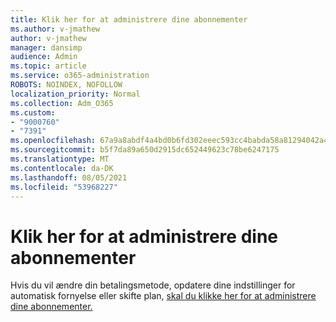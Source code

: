 ```yaml
---
title: Klik her for at administrere dine abonnementer
ms.author: v-jmathew
author: v-jmathew
manager: dansimp
audience: Admin
ms.topic: article
ms.service: o365-administration
ROBOTS: NOINDEX, NOFOLLOW
localization_priority: Normal
ms.collection: Adm_O365
ms.custom:
- "9000760"
- "7391"
ms.openlocfilehash: 67a9a8abdf4a4bd0b6fd302eeec593cc4babda58a81294042a4644eeb2a0b2aa
ms.sourcegitcommit: b5f7da89a650d2915dc652449623c78be6247175
ms.translationtype: MT
ms.contentlocale: da-DK
ms.lasthandoff: 08/05/2021
ms.locfileid: "53968227"
---
```

# <a name="click-here-to-manage-your-subscriptions"></a>Klik her for at administrere dine abonnementer

Hvis du vil ændre din betalingsmetode, opdatere dine indstillinger for automatisk fornyelse eller skifte plan, [skal du klikke her for at administrere dine abonnementer.](https://portal.office.com/AdminPortal/Home#/subscriptions)
